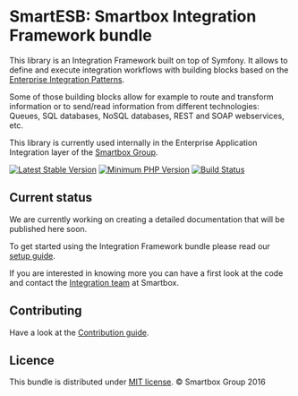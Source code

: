 # SmartESB: Smartbox Integration Framework bundle

This library is an Integration Framework built on top of Symfony. It allows to define and execute integration workflows with building blocks based on the [Enterprise Integration Patterns](http://www.enterpriseintegrationpatterns.com/).

Some of those building blocks allow for example to route and transform information or to send/read information from different technologies: Queues, SQL databases, NoSQL databases, REST and SOAP webservices, etc. 

This library is currently used internally in the Enterprise Application Integration layer of the [Smartbox Group](http://smartbox.com).

[![Latest Stable Version](https://img.shields.io/packagist/v/smartbox/integration-framework-bundle.svg?style=flat-square)](https://packagist.org/packages/smartbox/integration-framework-bundle)
[![Minimum PHP Version](https://img.shields.io/badge/php-~%207.0-8892BF.svg?style=flat-square)](https://php.net/)
[![Build Status](https://travis-ci.org/smartboxgroup/integration-framework-bundle.svg?branch=master)](https://travis-ci.org/smartboxgroup/integration-framework-bundle)

## Current status 

We are currently working on creating a detailed documentation that will be published here soon.

To get started using the Integration Framework bundle please read our [setup guide](./Docs/SetupGuide.md). 


If you are interested in knowing more you can have a first look at the code and contact the [Integration team](mailto:si-integration@smartbox.com) at Smartbox.


## Contributing

Have a look at the [Contribution guide](/CONTRIBUTE.md).


## Licence

This bundle is distributed under [MIT license](/LICENSE). © Smartbox Group 2016

